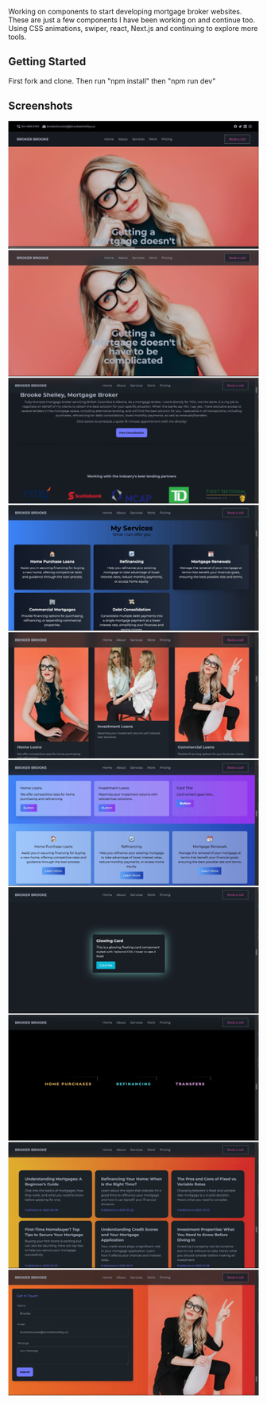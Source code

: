 Working on components to start developing mortgage broker websites. These are just a few components I have been working on and continue too. Using CSS animations, swiper, react, Next.js and continuing to explore more tools.

## Getting Started

First fork and clone. Then run "npm install" then "npm run dev"


## Screenshots

!["BrokerSite Main"](https://github.com/brittanyshelley/my_components/blob/main/docs/Library%20-%201%20of%2010.jpeg?raw=true)
!["Navbar Collapsed"](https://github.com/brittanyshelley/my_components/blob/main/docs/Library%20-%202%20of%2010.jpeg?raw=true)
!["Bio and Logo"](https://github.com/brittanyshelley/my_components/blob/main/docs/Library%20-%203%20of%2010.jpeg?raw=true)
!["Services Section"](https://github.com/brittanyshelley/my_components/blob/main/docs/Library%20-%204%20of%2010.jpeg?raw=true)
!["Another Services Section"](https://github.com/brittanyshelley/my_components/blob/main/docs/Library%20-%205%20of%2010.jpeg?raw=true)
!["More Services Sections"](https://github.com/brittanyshelley/my_components/blob/main/docs/Library%20-%206%20of%2010.jpeg?raw=true)
!["Glowing Card"](https://github.com/brittanyshelley/my_components/blob/main/docs/Library%20-%207%20of%2010.jpeg?raw=true)
!["Glowing Buttons with Animation"](https://github.com/brittanyshelley/my_components/blob/main/docs/Library%20-%208%20of%2010.jpeg?raw=true)
!["Blog"](https://github.com/brittanyshelley/my_components/blob/main/docs/Library%20-%209%20of%2010.jpeg?raw=true)
!["Contact Card"](https://github.com/brittanyshelley/my_components/blob/main/docs/Library%20-%2010%20of%2010.jpeg?raw=true)
